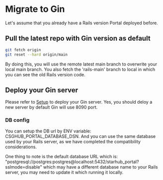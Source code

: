 # Migrate to Gin

Let's assume that you already have a Rails version Portal deployed before.

## Pull the latest repo with Gin version as default

```bash
git fetch origin
git reset --hard origin/main
```

By doing this, you will use the remote latest main branch to overwrite your local main branch. You also fetch the 'rails-main' branch to local in which you can see the old Rails version code.

## Deploy your Gin server
Please refer to [Setup](setup_en.md) to deploy your Gin server. Yes, you should deloy a new server by default Gin will use 8090 port.

### DB config
You can setup the DB url by ENV variable: CSGHUB_PORTAL_DATABASE_DSN. And you can use the same database used by your Rails server, as we have completed the compatibility considerations.

One thing to note is the default database URL which is: "postgresql://postgres:postgres@localhost:5432/starhub_portal?sslmode=disable" which may have a different database name to your Rails server, you may need to update it which running it locally.